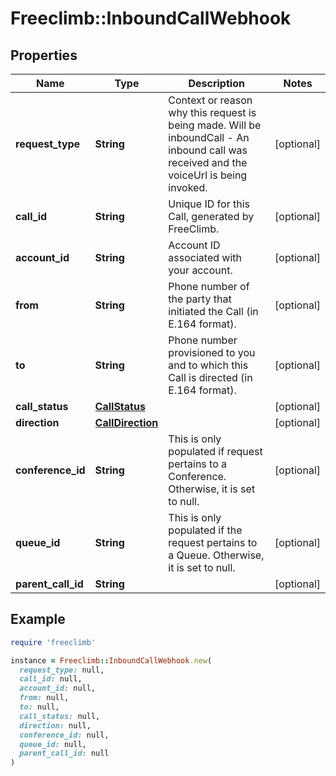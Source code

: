 # Freeclimb::InboundCallWebhook

## Properties

| Name | Type | Description | Notes |
| ---- | ---- | ----------- | ----- |
| **request_type** | **String** | Context or reason why this request is being made. Will be inboundCall - An inbound call was received and the voiceUrl is being invoked. | [optional] |
| **call_id** | **String** | Unique ID for this Call, generated by FreeClimb. | [optional] |
| **account_id** | **String** | Account ID associated with your account. | [optional] |
| **from** | **String** | Phone number of the party that initiated the Call (in E.164 format). | [optional] |
| **to** | **String** | Phone number provisioned to you and to which this Call is directed (in E.164 format). | [optional] |
| **call_status** | [**CallStatus**](CallStatus.md) |  | [optional] |
| **direction** | [**CallDirection**](CallDirection.md) |  | [optional] |
| **conference_id** | **String** | This is only populated if request pertains to a Conference. Otherwise, it is set to null. | [optional] |
| **queue_id** | **String** | This is only populated if the request pertains to a Queue. Otherwise, it is set to null. | [optional] |
| **parent_call_id** | **String** |  | [optional] |

## Example

```ruby
require 'freeclimb'

instance = Freeclimb::InboundCallWebhook.new(
  request_type: null,
  call_id: null,
  account_id: null,
  from: null,
  to: null,
  call_status: null,
  direction: null,
  conference_id: null,
  queue_id: null,
  parent_call_id: null
)
```

